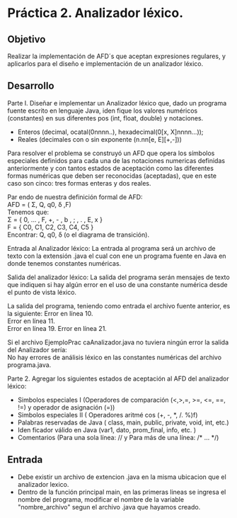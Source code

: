 # Práctica 2. Analizador léxico. 

## Objetivo
Realizar la implementación de AFD´s que aceptan expresiones regulares, y aplicarlos para el diseño e implementación de un analizador léxico.

## Desarrollo

Parte I. Diseñar e implementar un Analizador léxico que, dado un programa fuente escrito en lenguaje Java, iden fique los valores numéricos (constantes) en sus diferentes pos (int, float, double) y notaciones.
   - Enteros (decimal, ocatal(0nnnn..), hexadecimal(0[x, X]nnnn...));
   - Reales (decimales con o sin exponente (n.nn[e, E][+,-]))

Para resolver el problema se construyó un AFD que opera los símbolos 
especiales definidos para cada una de las notaciones numericas definidas anteriormente y con tantos estados de aceptación como las diferentes formas numéricas que deben ser reconocidas (aceptadas), que en este caso son cinco: tres formas enteras y dos reales.

Par endo de nuestra definición formal de AFD:  
AFD = ( Σ, Q, q0, δ ,F)  
Tenemos que:  
Σ = { 0, … , F, +, - , b , ; , . , E, x }  
F = { C0, C1, C2, C3, C4, C5 }  
Encontrar: Q, q0, δ (o el diagrama de transición).

Entrada al Analizador léxico: La entrada al programa será un archivo de texto con la extensión .java el cual con ene un programa fuente en Java en donde tenemos constantes numéricas.

Salida del analizador léxico: La salida del programa serán mensajes de texto que indiquen si hay algún error en el uso de una constante numérica desde el punto de vista léxico.  

La salida del programa, teniendo como entrada el archivo fuente anterior, es 
la siguiente: 
   Error en línea 10.  
   Error en línea 11.  
   Error en línea 19. 
   Error en línea 21.  

Si el archivo EjemploPrac caAnalizador.java no tuviera ningún error la salida 
del Analizador sería:  
No hay errores de análisis léxico en las constantes numéricas del archivo 
programa.java.


Parte 2. Agregar los siguientes estados de aceptación al AFD del analizador léxico:
- Simbolos especiales I (Operadores de comparación (<,>,=, >=, <=, ==, !=) y operador de asignación (=))
- Simbolos especiales II ( Operadores aritmé cos (+, -, *, /. %)f)
-  Palabras reservadas de Java ( class, main, public, private, void, int,  etc.)
- Iden ficador válido en Java (var1, dato, prom_final, info, etc. )
-  Comentarios (Para una sola línea: // y Para más de una línea: /* … */)

## Entrada
- Debe existir un archivo de extencion .java en la misma ubicacion que el analizador lexico.
- Dentro de la función principal main, en las primeras lineas se ingresa el nombre del programa, modificar el nombre de la variable "nombre_archivo" segun el archivo .java que hayamos creado.
